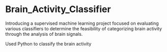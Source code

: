 # Brain_Activity_Classifier

Introducing a supervised machine learning project focused on evaluating various classifiers to determine the feasibility of categorizing brain activity through the analysis of brain signals.

Used Python to classify the brain activity

